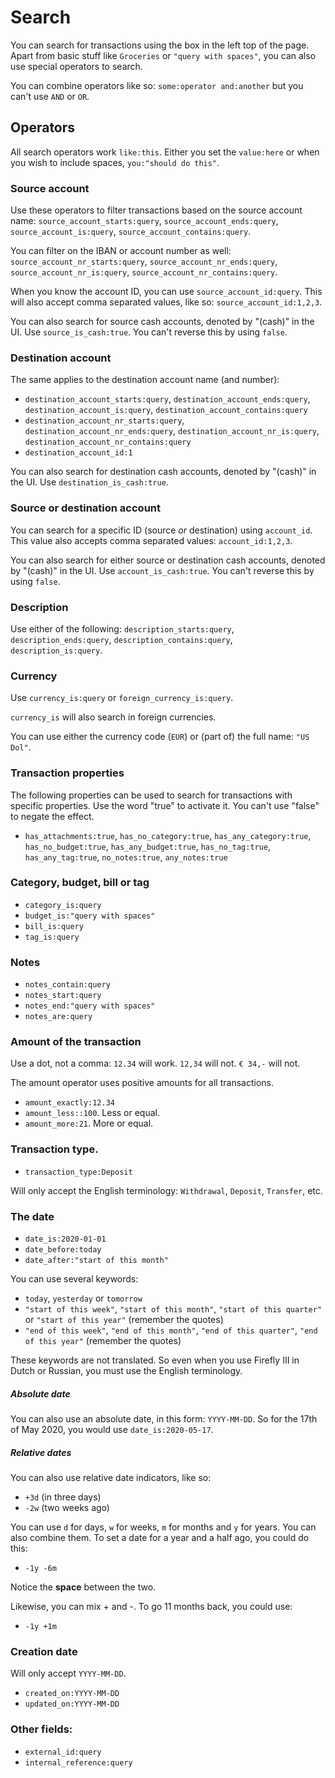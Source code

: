 # Search

You can search for transactions using the box in the left top of the page. Apart from basic stuff like `Groceries` or `"query with spaces"`, you can also use special operators to search.

You can combine operators like so: `some:operator and:another` but you can't use `AND` or `OR`. 

## Operators

All search operators work `like:this`. Either you set the `value:here` or when you wish to include spaces, `you:"should do this"`.

### Source account

Use these operators to filter transactions based on the source account name: `source_account_starts:query`, `source_account_ends:query`, `source_account_is:query`, `source_account_contains:query`.

You can filter on the IBAN or account number as well: `source_account_nr_starts:query`, `source_account_nr_ends:query`, `source_account_nr_is:query`, `source_account_nr_contains:query`.

When you know the account ID, you can use `source_account_id:query`. This will also accept comma separated values, like so: `source_account_id:1,2,3`.

You can also search for source cash accounts, denoted by "(cash)" in the UI. Use `source_is_cash:true`. You can't reverse this by using `false`.

### Destination account

The same applies to the destination account name (and number):

* `destination_account_starts:query`, `destination_account_ends:query`,  `destination_account_is:query`, `destination_account_contains:query`
* `destination_account_nr_starts:query`, `destination_account_nr_ends:query`, `destination_account_nr_is:query`, `destination_account_nr_contains:query`
* `destination_account_id:1`

You can also search for destination cash accounts, denoted by "(cash)" in the UI. Use `destination_is_cash:true`.

### Source or destination account

You can search for a specific ID (source *or* destination) using `account_id`. This value also accepts comma separated values: `account_id:1,2,3`.

You can also search for either source or destination cash accounts, denoted by "(cash)" in the UI. Use `account_is_cash:true`. You can't reverse this by using `false`.

### Description

Use either of the following: `description_starts:query`, `description_ends:query`, `description_contains:query`, `description_is:query`.

### Currency

Use `currency_is:query` or `foreign_currency_is:query`. 

`currency_is` will also search in foreign currencies. 

You can use either the currency code (`EUR`) or (part of) the full name: `"US Dol"`.

### Transaction properties

The following properties can be used to search for transactions with specific properties. Use the word "true" to activate it. You can't use "false" to negate the effect.

* `has_attachments:true`, `has_no_category:true`, `has_any_category:true`, `has_no_budget:true`, `has_any_budget:true`, `has_no_tag:true`, `has_any_tag:true`, `no_notes:true`, `any_notes:true`

### Category, budget, bill or tag

* `category_is:query`
* `budget_is:"query with spaces"`
* `bill_is:query`
* `tag_is:query`

### Notes

* `notes_contain:query`
* `notes_start:query`
* `notes_end:"query with spaces"`
* `notes_are:query`

### Amount of the transaction

Use a dot, not a comma: `12.34` will work. `12,34` will not. `€ 34,-` will not.

The amount operator uses positive amounts for all transactions.

* `amount_exactly:12.34`
* `amount_less::100`. Less or equal.
* `amount_more:21`. More or equal.

### Transaction type.

* `transaction_type:Deposit`

Will only accept the English terminology: `Withdrawal`, `Deposit`, `Transfer`, etc.

### The date

* `date_is:2020-01-01`
* `date_before:today`
* `date_after:"start of this month"`

You can use several keywords:

- `today`, `yesterday` or `tomorrow`
- `"start of this week"`, `"start of this month"`, `"start of this quarter"` or `"start of this year"` (remember the quotes)
- `"end of this week"`, `"end of this month"`, `"end of this quarter"`, `"end of this year"` (remember the quotes)

These keywords are not translated. So even when you use Firefly III in Dutch or Russian, you must use the English terminology.

##### Absolute date

You can also use an absolute date, in this form: `YYYY-MM-DD`. So for the 17th of May 2020, you would use `date_is:2020-05-17`.

##### Relative dates

You can also use relative date indicators, like so:

- `+3d` (in three days)
- `-2w` (two weeks ago)

You can use `d` for days, `w` for weeks, `m` for months and `y` for years. You can also combine them. To set a date for a year and a half ago, you could do this:

- `-1y -6m`

Notice the **space** between the two.

Likewise, you can mix + and -. To go 11 months back, you could use:

- `-1y +1m`

### Creation date

Will only accept `YYYY-MM-DD`.

* `created_on:YYYY-MM-DD`
* `updated_on:YYYY-MM-DD`

### Other fields:

* `external_id:query`
* `internal_reference:query`
